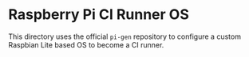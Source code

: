 # Raspberry Pi CI Runner OS

This directory uses the official `pi-gen` repository to configure a custom
Raspbian Lite based OS to become a CI runner.
